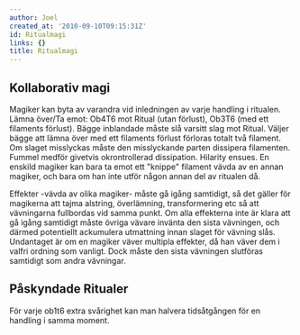 ```yaml
---
author: Joel
created_at: '2010-09-10T09:15:31Z'
id: Ritualmagi
links: {}
title: Ritualmagi
---
```


Kollaborativ magi
-----------------

Magiker kan byta av varandra vid inledningen av varje handling i ritualen. Lämna över/Ta emot: Ob4T6
mot Ritual (utan förlust), Ob3T6 (med ett filaments förlust). Bägge inblandade måste slå varsitt
slag mot Ritual. Väljer bägge att lämna över med ett filaments förlust förloras totalt två filament.
Om slaget misslyckas måste den misslyckande parten dissipera filamenten. Fummel medför givetvis
okrontrollerad dissipation. Hilarity ensues. En enskild magiker kan bara ta emot ett "knippe"
filament vävda av en annan magiker, och bara om han inte utför någon annan del av ritualen då.

Effekter -vävda av olika magiker- måste gå igång samtidigt, så det gäller för magikerna att tajma
alstring, överlämning, transformering etc så att vävningarna fullbordas vid samma punkt. Om alla
effekterna inte är klara att gå igång samtidigt måste övriga vävare invänta den sista vävningen, och
därmed potentiellt ackumulera utmattning innan slaget för vävning slås. Undantaget är om en magiker
väver multipla effekter, då han väver dem i valfri ordning som vanligt. Dock måste den sista
vävningen slutföras samtidigt som andra vävningar.

Påskyndade Ritualer
-------------------

För varje ob1t6 extra svårighet kan man halvera tidsåtgången för en handling i samma moment.